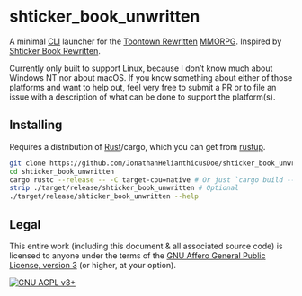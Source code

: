 # shticker_book_unwritten

A minimal [CLI](https://en.wikipedia.org/wiki/Command-line_interface) launcher
for the [Toontown Rewritten](https://www.toontownrewritten.com/)
[MMORPG](https://en.wikipedia.org/wiki/Massively_multiplayer_online_role-playing_game).
Inspired by [Shticker Book
Rewritten](https://github.com/madsciencecoder/Shticker-Book-Rewritten).

Currently only built to support Linux, because I don&rsquo;t know much about
Windows NT nor about macOS. If you know something about either of those
platforms and want to help out, feel very free to submit a PR or to file an
issue with a description of what can be done to support the platform(s).

## Installing

Requires a distribution of [Rust](https://www.rust-lang.org/)/cargo, which you
can get from [rustup](https://rustup.rs/).

```bash
git clone https://github.com/JonathanHelianthicusDoe/shticker_book_unwritten.git
cd shticker_book_unwritten
cargo rustc --release -- -C target-cpu=native # Or just `cargo build --release`
strip ./target/release/shticker_book_unwritten # Optional
./target/release/shticker_book_unwritten --help
```

## Legal

This entire work (including this document &amp; all associated source code) is
licensed to anyone under the terms of the [GNU Affero General Public License,
version 3](https://www.gnu.org/licenses/agpl-3.0.en.html) (or higher, at your
option).

[![GNU AGPL v3+](https://www.gnu.org/graphics/agplv3-with-text-162x68.png "GNU AGPL v3+")](https://www.gnu.org/licenses/agpl-3.0.en.html)
